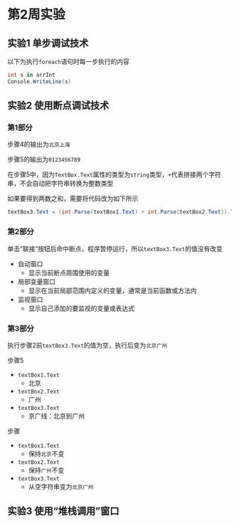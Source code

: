 # 第2周实验

## 实验1 单步调试技术

以下为执行`foreach`语句时每一步执行的内容

```csharp
int s in arrInt
Console.WriteLine(s)
```

## 实验2 使用断点调试技术

### 第1部分

步骤4的输出为`北京上海`

步骤5的输出为`0123456789`

在步骤5中，因为`TextBox.Text`属性的类型为`string`类型，`+`代表拼接两个字符串，不会自动把字符串转换为整数类型

如果要得到两数之和，需要将代码改为如下所示

```csharp
textBox3.Text = (int.Parse(textBox1.Text) + int.Parse(textBox2.Text)).ToString();
```

### 第2部分

单击“联接”按钮后命中断点，程序暂停运行，所以`textBox3.Text`的值没有改变

- 自动窗口
  - 显示当前断点周围使用的变量
- 局部变量窗口
  - 显示在当前局部范围内定义的变量，通常是当前函数或方法内
- 监视窗口
  - 显示自己添加的要监视的变量或表达式

### 第3部分

执行步骤2前`textBox3.Text`的值为空，执行后变为`北京广州`

步骤5

- `textBox1.Text`
  - 北京
- `textBox2.Text`
  - 广州
- `textBox3.Text`
  - 京广线：北京到广州

步骤

- `textBox1.Text`
  - 保持`北京`不变
- `textBox2.Text`
  - 保持`广州`不变
- `textBox3.Text`
  - 从空字符串变为`北京广州`

## 实验3 使用“堆栈调用”窗口
